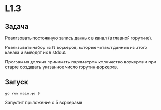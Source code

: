 # L1.3
## Задача
Реализовать постоянную запись данных в канал (в главной горутине).

Реализовать набор из N воркеров, которые читают данные из этого канала и выводят их в stdout.

Программа должна принимать параметром количество воркеров и при старте создавать указанное число горутин-воркеров.

## Запуск
```
go run main.go 5
```
Запустит приложение с 5 воркерами